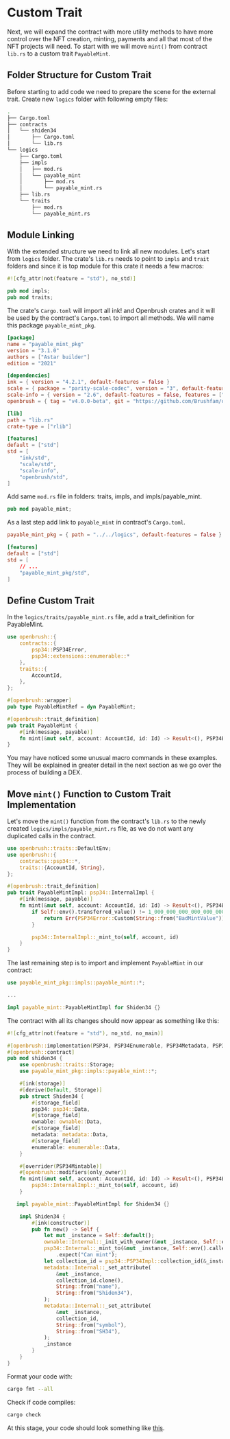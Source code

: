 # Custom Trait

Next, we will expand the contract with more utility methods to have more control over the NFT creation, minting, payments and all that most of the NFT projects will need.
To start with we will move `mint()` from contract `lib.rs` to a custom trait `PayableMint`.

## Folder Structure for Custom Trait
Before starting to add code we need to prepare the scene for the external trait. Create new `logics` folder with following empty files:
```bash
.
├── Cargo.toml
├── contracts
│   └── shiden34
│       ├── Cargo.toml
│       └── lib.rs
└── logics
    ├── Cargo.toml
    ├── impls
    │   ├── mod.rs
    │   └── payable_mint
    │       ├── mod.rs
    │       └── payable_mint.rs
    ├── lib.rs
    └── traits
        ├── mod.rs
        └── payable_mint.rs
```

## Module Linking
With the extended structure we need to link all new modules. Let's start from `logics` folder.
The crate's `lib.rs` needs to point to `impls` and `trait` folders and since it is top module for this crate it needs a few macros:
```rust
#![cfg_attr(not(feature = "std"), no_std)]

pub mod impls;
pub mod traits;
```

The crate's `Cargo.toml` will import all ink! and Openbrush crates and it will be used by the contract's `Cargo.toml` to import all methods. We will name this package `payable_mint_pkg`.
```toml
[package]
name = "payable_mint_pkg"
version = "3.1.0"
authors = ["Astar builder"]
edition = "2021"

[dependencies]
ink = { version = "4.2.1", default-features = false }
scale = { package = "parity-scale-codec", version = "3", default-features = false, features = ["derive"] }
scale-info = { version = "2.6", default-features = false, features = ["derive"], optional = true }
openbrush = { tag = "v4.0.0-beta", git = "https://github.com/Brushfam/openbrush-contracts", default-features = false, features = ["psp34", "ownable"] }

[lib]
path = "lib.rs"
crate-type = ["rlib"]

[features]
default = ["std"]
std = [
    "ink/std",
    "scale/std",
    "scale-info",
    "openbrush/std",
]
```
Add same `mod.rs` file in folders: traits, impls, and impls/payable_mint.
```rust
pub mod payable_mint;
```
As a last step add link to `payable_mint` in contract's `Cargo.toml`.
```toml
payable_mint_pkg = { path = "../../logics", default-features = false }

[features]
default = ["std"]
std = [
    // ...
    "payable_mint_pkg/std",
]
```

## Define Custom Trait
In the `logics/traits/payable_mint.rs` file, add a trait_definition for PayableMint.
```rust
use openbrush::{
    contracts::{
        psp34::PSP34Error,
        psp34::extensions::enumerable::*
    },
    traits::{
        AccountId,
    },
};

#[openbrush::wrapper]
pub type PayableMintRef = dyn PayableMint;

#[openbrush::trait_definition]
pub trait PayableMint {
    #[ink(message, payable)]
    fn mint(&mut self, account: AccountId, id: Id) -> Result<(), PSP34Error>;
}
```

You may have noticed some unusual macro commands in these examples. They will be explained in greater detail in the next section as we go over the process of building a DEX.

## Move `mint()` Function to Custom Trait Implementation
Let's move the `mint()` function from the contract's `lib.rs` to the newly created `logics/impls/payable_mint.rs` file, as we do not want any duplicated calls in the contract.

```rust
use openbrush::traits::DefaultEnv;
use openbrush::{
    contracts::psp34::*,
    traits::{AccountId, String},
};

#[openbrush::trait_definition]
pub trait PayableMintImpl: psp34::InternalImpl {
    #[ink(message, payable)]
    fn mint(&mut self, account: AccountId, id: Id) -> Result<(), PSP34Error> {
        if Self::env().transferred_value() != 1_000_000_000_000_000_000 {
            return Err(PSP34Error::Custom(String::from("BadMintValue")));
        }

        psp34::InternalImpl::_mint_to(self, account, id)
    }
}

```

The last remaining step is to import and implement `PayableMint` in our contract:

```rust
use payable_mint_pkg::impls::payable_mint::*;

...

impl payable_mint::PayableMintImpl for Shiden34 {}
```

The contract with all its changes should now appear as something like this:

```rust
#![cfg_attr(not(feature = "std"), no_std, no_main)]

#[openbrush::implementation(PSP34, PSP34Enumerable, PSP34Metadata, PSP34Mintable, Ownable)]
#[openbrush::contract]
pub mod shiden34 {
    use openbrush::traits::Storage;
    use payable_mint_pkg::impls::payable_mint::*;

    #[ink(storage)]
    #[derive(Default, Storage)]
    pub struct Shiden34 {
        #[storage_field]
        psp34: psp34::Data,
        #[storage_field]
        ownable: ownable::Data,
        #[storage_field]
        metadata: metadata::Data,
        #[storage_field]
        enumerable: enumerable::Data,
    }

    #[overrider(PSP34Mintable)]
    #[openbrush::modifiers(only_owner)]
    fn mint(&mut self, account: AccountId, id: Id) -> Result<(), PSP34Error> {
        psp34::InternalImpl::_mint_to(self, account, id)
    }

   impl payable_mint::PayableMintImpl for Shiden34 {}

    impl Shiden34 {
        #[ink(constructor)]
        pub fn new() -> Self {
            let mut _instance = Self::default();
            ownable::Internal::_init_with_owner(&mut _instance, Self::env().caller());
            psp34::Internal::_mint_to(&mut _instance, Self::env().caller(), Id::U8(1))
                .expect("Can mint");
            let collection_id = psp34::PSP34Impl::collection_id(&_instance);
            metadata::Internal::_set_attribute(
                &mut _instance,
                collection_id.clone(),
                String::from("name"),
                String::from("Shiden34"),
            );
            metadata::Internal::_set_attribute(
                &mut _instance,
                collection_id,
                String::from("symbol"),
                String::from("SH34"),
            );
            _instance
        }
    }
}

```
Format your code with:
```bash
cargo fmt --all
```

Check if code compiles:
```bash
cargo check
````

At this stage, your code should look something like [this](https://github.com/inkdevhub/nft/tree/tutorial/trait-step3).
